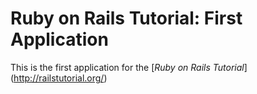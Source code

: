 # Ruby on Rails Tutorial: First Application

This is the first application for the
[*Ruby on Rails Tutorial*] (http://railstutorial.org/)

